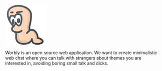 ![should be small worm](src/main/resources/static/images/worbly128.png)

Worbly is an open source web application. We want to create minimalistic web chat where you can talk with strangers
about themes you are interested in, avoiding boring small talk and dicks.

